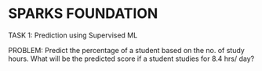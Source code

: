 # SPARKS FOUNDATION
TASK 1: Prediction using Supervised ML

PROBLEM: Predict the percentage of a student based on the no. of study hours. What will be the predicted score if a student studies for 8.4 hrs/ day?
